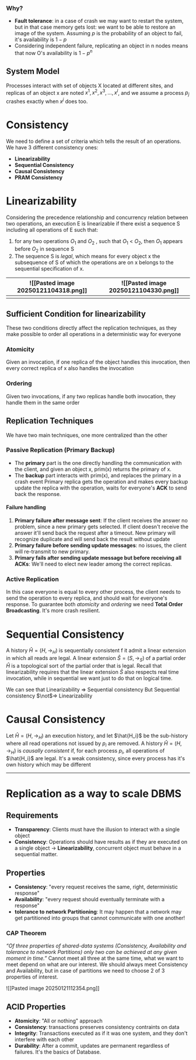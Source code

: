 ### Why?
- **Fault tolerance**: in a case of crash we may want to restart the system, but in that case memory gets lost: we want to be able to restore an image of the system. Assuming $p$ is the probability of an object to fail, it's availability is $1-p$
- Considering independent failure, replicating an object in n nodes means that now O's availability is $1-p^n$
## System Model
Processes interact with set of objects X located at different sites, and replicas of an object x are noted $x^1, x^2, x^3, ..., x^l$, and we assume a process $p_j$ crashes exactly when $x^j$ does too.
# Consistency
We need to define a set of criteria which tells the result of an operations. We have 3 different consistency ones:
- **Linearizability**
- **Sequential Consistency**
- **Causal Consistency**
- **PRAM Consistency** 
# Linearizability
Considering the precedence relationship and concurrency relation between two operations, an execution E is linearizable if there exist a sequence S including all operations of E such that:
1. for any two operations $O_1$ and $O_2$ , such that $O_1$ < $O_2$, then $O_1$ appears before $O_2$ in sequence S
2. The sequence S is _legal_, which means for every object x the subsequence of S of which the operations are on x belongs to the sequential specification of x.

| ![[Pasted image 20250121104318.png]] | ![[Pasted image 20250121104330.png]] |
| ------------------------------------ | ------------------------------------ |
|                                      |                                      |
## Sufficient Condition for linearizability
These two conditions directly affect the replication techniques, as they make possible to order all operations in a deterministic way for everyone
### Atomicity
Given an invocation, if one replica of the object handles this invocation, then every correct replica of x also handles the invocation
### Ordering
Given two invocations, if any two replicas handle both invocation, they handle them in the same order

## Replication Techniques
We have two main techniques, one more centralized than the other
### Passive Replication (Primary Backup)
- The **primary** part is the one directly handling the communication with the client, and given an object x, prim(x) returns the primary of x.
- The **backup** part interacts with prim(x), and replaces the primary in a crash event
Primary replica gets the operation and makes every backup update the replica with the operation, waits for everyone's **ACK** to send back the response.
#### Failure handling
1. **Primary failure after message sent**: If the client receives the answer no problem, since a new primary gets selected. If client doesn't receive the answer it'll send back the request after a timeout. New primary will recognize duplicate and will send back the result without update
2. **Primary failure before sending update messages**: no issues, the client will re-transmit to new primary.
3. **Primary fails after sending update message but before receiving all ACKs**: We'll need to elect new leader among the correct replicas.
### Active Replication
In this case everyone is equal to every other process, the client needs to send the operation to every replica, and should wait for everyone's response. To guarantee both _atomicity_ and _ordering_ we need **Total Order Broadcasting**. It's more crash resilient.

# Sequential Consistency
A history $\hat{H} = (H, \rightarrow_H)$ is sequentially consistent f it admit a linear extension in which all reads are legal.
A linear extension $\hat{S} = (S, \rightarrow_S)$ of a partial order $\hat{H}$ is a topological sort of the partial order that is legal.
Recall that linearizability requires that the linear extension $\hat{S}$ also respects real time invocation, while in sequential we want just to do that on logical time.

We can see that Linearizability => Sequential consistency
But Sequential consistency $\not$=> Linearizability
# Causal Consistency
Let $\hat{H} = (H, \rightarrow_H)$ an execution history, and let $\hat{H_i}$ be the sub-history where all read operations not issued by $p_i$ are removed.
A history $\hat{H} = (H, \rightarrow_H)$ is _causally consistent_ if, for each process $p_i$, all operations of $\hat{H_i}$ are legal.
It's a weak consistency, since every process has it's own history which may be different 

---
# Replication as a way to scale DBMS
## Requirements
- **Transparency**: Clients must have the illusion to interact with a single object
- **Consistency**: Operations should have results as if they are executed on a single object -> **Linearizability**, concurrent object must behave in a sequential matter.
## Properties
- **Consistency**: "every request receives the same, right, deterministic response"
- **Availability**: "every request should eventually terminate with a response"
- **tolerance to network Partitioning**: It may happen that a network may get partitioned into groups that cannot communicate with one another!
### CAP Theorem
_“Of three properties of shared-data systems (Consistency, Availability and tolerance to network Partitions) only two can be achieved at any given moment in time.”_
Cannot meet all three at the same time, what we want to meet depend on what are our interest. We should always meet Consistency and Availability, but in case of partitions we need to choose 2 of 3 properties of interest.

![[Pasted image 20250121112354.png]]
## ACID Properties
- **Atomicity**: "All or nothing" approach
- **Consistency**: transactions preserves consistency contraints on data
- **Integrity**: Transactions executed as if it was one system, and they don't interfere with each other
- **Durability**: After a commit, updates are permanent regardless of failures.
It's the basics of Database.
